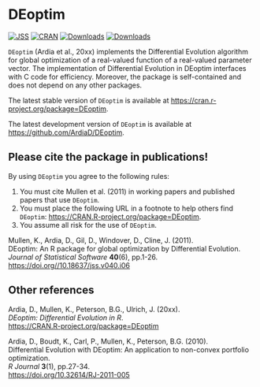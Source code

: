 # DEoptim

[![JSS](https://img.shields.io/badge/JSS-10.18637%2Fjss.v040.i06-brightgreen)](https://doi.org/10.18637/jss.v040.i06)
[![CRAN](http://www.r-pkg.org/badges/version/DEoptim)](https://cran.r-project.org/package=DEoptim) 
[![Downloads](http://cranlogs.r-pkg.org/badges/DEoptim?color=brightgreen)](http://www.r-pkg.org/pkg/DEoptim)
[![Downloads](http://cranlogs.r-pkg.org/badges/grand-total/DEoptim?color=brightgreen)](http://www.r-pkg.org/pkg/DEoptim)

`DEoptim` (Ardia et al., 20xx) implements the Differential Evolution algorithm for global optimization of a real-valued function of a
real-valued parameter vector. The implementation of Differential Evolution in DEoptim interfaces with C
code for efficiency.  Moreover, the package is self-contained and does not depend on any other packages.

The latest stable version of `DEoptim` is available at https://cran.r-project.org/package=DEoptim.

The latest development version of `DEoptim` is available at https://github.com/ArdiaD/DEoptim.

## Please cite the package in publications!

By using `DEoptim` you agree to the following rules: 

1) You must cite Mullen et al. (2011) in working papers and published papers that use `DEoptim`.
2) You must place the following URL in a footnote to help others find `DEoptim`: https://CRAN.R-project.org/package=DEoptim. 
3) You assume all risk for the use of `DEoptim`.

Mullen, K., Ardia, D., Gil, D., Windover, D., Cline, J. (2011).  
DEoptim: An R package for global optimization by Differential Evolution.  
_Journal of Statistical Software_ **40**(6), pp.1-26.  
https://doi.org//10.18637/jss.v040.i06  

## Other references

Ardia, D., Mullen, K., Peterson, B.G., Ulrich, J. (20xx).  
_DEoptim: Differential Evolution in R_.  
https://CRAN.R-project.org/package=DEoptim 

Ardia, D., Boudt, K., Carl, P., Mullen, K., Peterson, B.G. (2010).  
Differential Evolution with DEoptim: An application to non-convex portfolio optimization.  
_R Journal_ **3**(1), pp.27-34.  
https://doi.org/10.32614/RJ-2011-005
